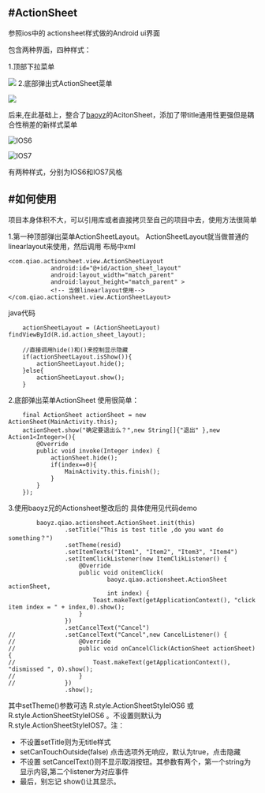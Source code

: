 #ActionSheet
---
参照ios中的 actionsheet样式做的Android ui界面

包含两种界面，四种样式：

1.顶部下拉菜单

![](http://upload-images.jianshu.io/upload_images/125949-db227cd950489727.jpg)
2.底部弹出式ActionSheet菜单

![](http://upload-images.jianshu.io/upload_images/125949-8310bcf4d6e63e25.jpg)

后来,在此基础上，整合了[baoyz](https://github.com/baoyongzhang/ActionSheetForAndroid)的AcitonSheet，添加了带title通用性更强但是耦合性稍差的新样式菜单

![IOS6](http://upload-images.jianshu.io/upload_images/125949-e9e32abc216b6821.png)


![IOS7](http://upload-images.jianshu.io/upload_images/125949-d67f1ec0ad8527dd.png)

有两种样式，分别为IOS6和IOS7风格

#如何使用
---
项目本身体积不大，可以引用库或者直接拷贝至自己的项目中去，使用方法很简单

1.第一种顶部弹出菜单ActionSheetLayout。
    ActionSheetLayout就当做普通的linearlayout来使用，然后调用
    布局中xml

    <com.qiao.actionsheet.view.ActionSheetLayout
                android:id="@+id/action_sheet_layout"
                android:layout_width="match_parent"
                android:layout_height="match_parent" >
                <!-- 当做linearlayout使用-->
    </com.qiao.actionsheet.view.ActionSheetLayout>

  java代码
         
    	actionSheetLayout = (ActionSheetLayout) findViewById(R.id.action_sheet_layout);

    	//直接调用hide()和()来控制显示隐藏
    	if(actionSheetLayout.isShow()){
    		actionSheetLayout.hide();
    	}else{
    		actionSheetLayout.show();
    	}

2.底部弹出菜单ActionSheet
使用很简单：

		final ActionSheet actionSheet = new ActionSheet(MainActivity.this);
		actionSheet.show("确定要退出么？",new String[]{"退出" },new Action1<Integer>(){
			@Override
			public void invoke(Integer index) {
				actionSheet.hide();
				if(index==0){
					MainActivity.this.finish();
				}
			}
		});

3.使用baoyz兄的Actionsheet整改后的
具体使用见代码demo
```
		baoyz.qiao.actionsheet.ActionSheet.init(this)
				.setTitle("This is test title ,do you want do something？")
				.setTheme(resid)
				.setItemTexts("Item1", "Item2", "Item3", "Item4")
				.setItemClickListener(new ItemClikListener() {
					@Override
					public void onitemClick(
							baoyz.qiao.actionsheet.ActionSheet actionSheet,
							int index) {
						Toast.makeText(getApplicationContext(), "click item index = " + index,0).show();
					}
				})
				.setCancelText("Cancel")
//				.setCancelText("Cancel",new CancelListener() {
//					@Override
//					public void onCancelClick(ActionSheet actionSheet) {
//						Toast.makeText(getApplicationContext(), "dismissed ", 0).show();
//					}
//				})
				.show();
```

其中setTheme()参数可选 R.style.ActionSheetStyleIOS6 或 R.style.ActionSheetStyleIOS6 。不设置则默认为 R.style.ActionSheetStyleIOS7。注：
+ 不设置setTitle则为无title样式
+ setCanTouchOutside(false) 点击选项外无响应，默认为true，点击隐藏
+ 不设置 setCancelText()则不显示取消按钮。其参数有两个，第一个string为显示内容,第二个listener为对应事件
+ 最后，别忘记 show()让其显示。
